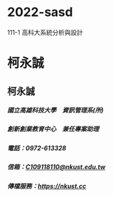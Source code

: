 # 2022-sasd
111-1 高科大系統分析與設計

# 柯永誠
## 柯永誠

##### 國立高雄科技大學　資訊管理系(所)
##### 創新創業教育中心　兼任專案助理
##### 電話：0972-613328
##### 信箱：C109118110@nkust.edu.tw
##### 傳檔服務：https://nkust.cc
